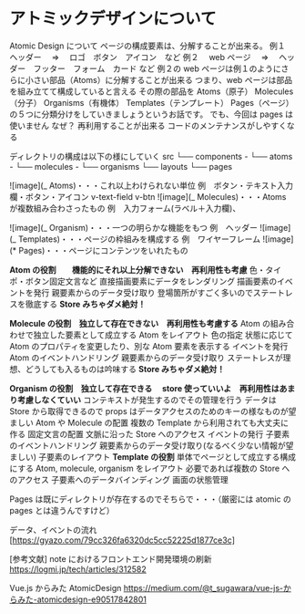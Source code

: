 # アトミックデザインについて

Atomic Design について
ページの構成要素は、分解することが出来る。
例１　ヘッダー　 ⇒ 　ロゴ　ボタン　アイコン　など
例２　 web ページ　 ⇒ 　ヘッダー　フッター　フォーム　カード など
例２の web ページは例１のようにさらに小さい部品（Atoms）に分解することが出来る
つまり、web ページは部品を組み立てて構成していると言える
その際の部品を
Atoms（原子）
Molecules（分子）
Organisms（有機体）
Templates（テンプレート）
Pages（ページ）
の５つに分類分けをしていきましょうというお話です。
でも、今回は pages は使いません
なぜ？
再利用することが出来る
コードのメンテナンスがしやすくなる

ディレクトリの構成は以下の様にしていく
src
└── components - └── atoms - └── molecules - └── organisms
└── layouts
└── pages

![image](_ Atoms)・・・これ以上わけられない単位
例　ボタン・テキスト入力欄・ボタン・アイコン
v-text-field v-btn
![image](_ Molecules)・・・Atoms が複数組み合わさったもの
例　入力フォーム(ラベル＋入力欄)、

![image](_ Organism)・・・一つの明らかな機能をもつ
例　ヘッダー
![image](_ Templates)・・・ページの枠組みを構成する
例　ワイヤーフレーム
![image](\* Pages)・・・ページにコンテンツをいれたもの

**Atom の役割**　　**機能的にそれ以上分解できない**　**再利用性も考慮**
色・タイポ・ボタン固定文言など
直接描画要素にデータをレンダリング
描画要素のイベントを発行
親要素からのデータ受け取り
登場箇所がすごく多いのでステートレスを徹底する
**Store みちゃダメ絶対！**

**Molecule の役割**　**独立して存在できない　再利用性も考慮する**
Atom の組み合わせで独立した要素として成立する
Atom をレイアウト
色の指定
状態に応じて Atom のプロパティを変更したり、別な Atom 要素を表示する
イベントを発行
Atom のイベントハンドリング
親要素からのデータ受け取り
ステートレスが理想、どうしても入るものは吟味する
**Store みちゃダメ絶対！**

**Organism の役割**　**独立して存在できる　 store 使っていいよ　再利用性はあまり考慮しなくていい**
コンテキストが発生するのでその管理を行う
データは Store から取得できるので props はデータアクセスのためのキーの様なものが望ましい
Atom や Molecule の配置
複数の Template から利用されても大丈夫に作る
固定文言の配置
文脈に沿った Store へのアクセス
イベントの発行
子要素のイベントハンドリング
親要素からのデータ受け取り(なるべく少ない情報が望ましい)
子要素のレイアウト
**Template の役割**
単体でページとして成立する構成にする
Atom, molecule, organism をレイアウト
必要であれば複数の Store へのアクセス
子要素へのデータバインディング
画面の状態管理

Pages は既にディレクトリが存在するのでそちらで・・・（厳密には atomic の pages とは違うんですけど）

データ、イベントの流れ
[https://gyazo.com/79cc326fa6320dc5cc52225d1877ce3c]

[参考文献]
note におけるフロントエンド開発環境の刷新
https://logmi.jp/tech/articles/312582

Vue.js からみた AtomicDesign
https://medium.com/@t_sugawara/vue-js-からみた-atomicdesign-e90517842801
